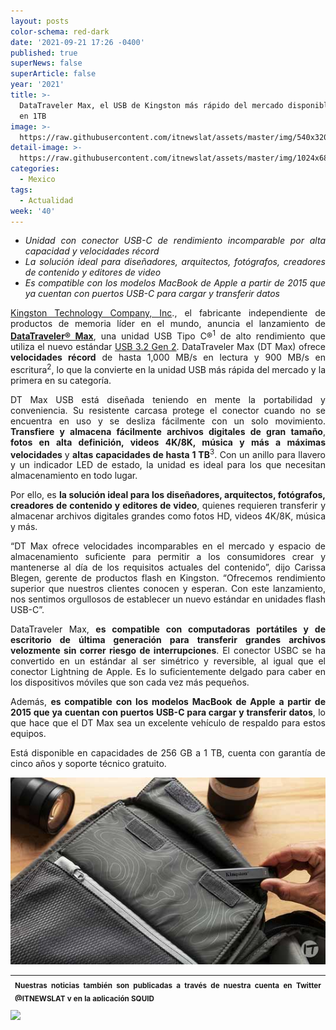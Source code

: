 ```yaml
---
layout: posts
color-schema: red-dark
date: '2021-09-21 17:26 -0400'
published: true
superNews: false
superArticle: false
year: '2021'
title: >-
  DataTraveler Max, el USB de Kingston más rápido del mercado disponible hasta
  en 1TB
image: >-
  https://raw.githubusercontent.com/itnewslat/assets/master/img/540x320/DataTraveler-p.jpg
detail-image: >-
  https://raw.githubusercontent.com/itnewslat/assets/master/img/1024x680/DataTraveler-g.jpg
categories:
  - Mexico
tags:
  - Actualidad
week: '40'
---
```

<ul style="text-align: justify;">
	<li><em>Unidad con conector USB-C de rendimiento incomparable por alta capacidad y velocidades récord</em></li>
	<li><em>La solución ideal para diseñadores, arquitectos, fotógrafos, creadores de contenido y editores de video</em></li>
	<li><em>Es compatible con los modelos MacBook de Apple a partir de 2015 que ya cuentan con puertos USB-C para cargar y transferir datos</em></li>
</ul>
<p style="text-align: justify;"><a href="https://www.kingston.com/unitedstates/latam">Kingston Technology Company, Inc</a>., el fabricante independiente de productos de memoria líder en el mundo, anuncia el lanzamiento de <a href="https://www.kingston.com/unitedstates/latam/usb-flash-drives/datatraveler-max-usb-c-flash-drive"><strong>DataTraveler® Max</strong></a>, una unidad USB Tipo C®<sup>1</sup> de alto rendimiento que utiliza el nuevo estándar <a href="https://www.kingston.com/unitedstates/latam/usb-flash-drives/usb-30">USB 3.2 Gen 2</a>. DataTraveler Max (DT Max) ofrece <strong>velocidades récord</strong> de hasta 1,000 MB/s en lectura y 900 MB/s en escritura<sup>2</sup>, lo que la convierte en la unidad USB más rápida del mercado y la primera en su categoría.</p>
<p style="text-align: justify;">DT Max USB está diseñada teniendo en mente la portabilidad y conveniencia. Su resistente carcasa protege el conector cuando no se encuentra en uso y se desliza fácilmente con un solo movimiento. <strong>Transfiere y almacena fácilmente archivos digitales de gran tamaño</strong>, <strong>fotos en alta definición, videos 4K/8K, música y más a </strong><strong>máximas velocidades </strong>y <strong>altas capacidades de hasta 1 TB</strong><sup>3</sup>. Con un anillo para llavero y un indicador LED de estado, la unidad es ideal para los que necesitan almacenamiento en todo lugar.</p>
<p style="text-align: justify;">Por ello, es <strong>la solución ideal para los diseñadores, arquitectos, fotógrafos, creadores de contenido y editores de video</strong>, quienes requieren transferir y almacenar archivos digitales grandes como fotos HD, videos 4K/8K, música y más.</p>
<p style="text-align: justify;">“DT Max ofrece velocidades incomparables en el mercado y espacio de almacenamiento suficiente para permitir a los consumidores crear y mantenerse al día de los requisitos actuales del contenido”, dijo Carissa Blegen, gerente de productos flash en Kingston. “Ofrecemos rendimiento superior que nuestros clientes conocen y esperan. Con este lanzamiento, nos sentimos orgullosos de establecer un nuevo estándar en unidades flash USB-C”.</p>
<p style="text-align: justify;">DataTraveler Max, <strong>es compatible con computadoras portátiles y de escritorio de última generación para transferir grandes archivos velozmente sin correr riesgo de interrupciones</strong>. El conector USBC se ha convertido en un estándar al ser simétrico y reversible, al igual que el conector Lightning de Apple. Es lo suficientemente delgado para caber en los dispositivos móviles que son cada vez más pequeños.</p>
<p style="text-align: justify;">Además, <strong>es compatible con los modelos MacBook de Apple a partir de 2015 que ya cuentan con puertos USB-C para cargar y transferir datos</strong>, lo que hace que el DT Max sea un excelente vehículo de respaldo para estos equipos.</p>
<p style="text-align: justify;">Está disponible en capacidades de 256 GB a 1 TB, cuenta con garantía de cinco años y soporte técnico gratuito.</p>

![](https://raw.githubusercontent.com/itnewslat/assets/master/img/540x320/DataTraveler-p.jpg)

<table style="height: 42px;" width="569">
<tbody>
<tr>
<td style="text-align: justify;"><sub><strong>Nuestras noticias también son publicadas a través de nuestra cuenta en Twitter <a href="https://twitter.com/itnewslat?lang=es">@ITNEWSLAT</a> y en la aplicación <a href="https://squidapp.co/en/">SQUID</a></strong></sub></td>
</tr>
</tbody>
</table>

<img src="https://tracker.metricool.com/c3po.jpg?hash=56f88a41e39ab42c063cc51676587a04"/>



